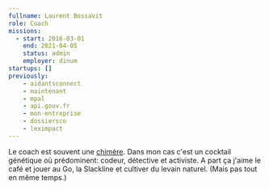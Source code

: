 ```yaml
---
fullname: Laurent Bossavit
role: Coach
missions:
  - start: 2016-03-01
    end: 2021-04-05
    status: admin
    employer: dinum
startups: []
previously:
    - aidantsconnect
    - maintenant
    - mpal
    - api.gouv.fr
    - mon-entreprise
    - dossiersco
    - leximpact
---
```


Le coach est souvent une [chimère](https://fr.wikipedia.org/wiki/Chim%C3%A8re). Dans mon cas c'est un cocktail génétique où prédominent: codeur, détective et activiste. A part ça j'aime le café et jouer au Go, la Slackline et cultiver du levain naturel. (Mais pas tout en même temps.)
